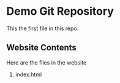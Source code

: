 # Demo Git Repository

This the first file in this repo.

## Website Contents

Here are the files in the website
1. index.html